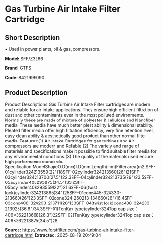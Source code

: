 # Gas Turbine Air Intake Filter Cartridge

## Short Description

• Used in power plants, oil & gas, compressors.

**Model:** SFF/Z3266

**Brand:** GTFS

**Code:** 8421999090

## Product Description

Product Descriptions:Gas Turbine Air Intake Filter cartridges are modern and reliable for air intake applications. They ensure high efficient filtration of dust and other contaminants even in the most polluted environments. Normally these are made of mixture of polyester & cellulose and Nanofiber media. These media have much better pleat ability & dimensional stability. Pleated filter media offer high filtration efficiency, very fine retention level, easy clean ability & aesthetically good product than other normal filter media. Features:(1) Air Intake Cartridges for gas turbines and Air compressors are modern and Reliable.(2) The variety and range of materials and specifications make it possible to find suitable filter media for any environmental conditions.(3) The quality of the materials used ensure high performance standards. Specification:ModelShapeO.D(mm)I.D(mm)Length(mm)Filter area(m2)SFF-01cylinder324213559(22")18SFF-02cylinder324213660(26")21SFF-03cylinder324213700(27.5")22.3SFF-04cylinder324213735(29")23.5SFF-05acylinder408293875(34.5")33.2SFF-05bcylinder408293559(22")21.6SFF-06(twist lock)cylinder324213865(34")25SFF-01cone445-324330-213660(26")23.3SFF-02cone324-250213-134660(26")16.4SFF-03cone408-324293-213711(28")23SFF-04(twist lock)cone408-324293-213925(36.6")34.3SFF-01(TenKay type)cylinder324Top cap size：406×362213668(26.3")22SFF-02(TenKay type)cylinder324Top cap size：406×362213875(34.5")28

**Source:** https://www.forstfilter.com/gas-turbine-air-intake-filter-cartridge.html
**Extracted:** 2025-08-19 20:49:04
